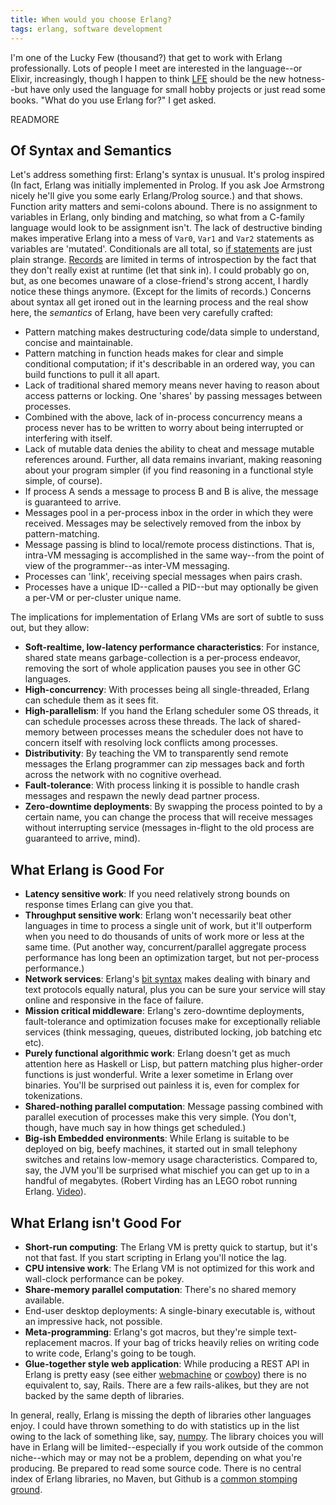 ```yaml
---
title: When would you choose Erlang?
tags: erlang, software development
---
```


I'm one of the Lucky Few (thousand?) that get to work with Erlang
professionally. Lots of people I meet are interested in the language--or Elixir,
increasingly, though I happen to think [LFE](http://lfe.github.io/) should be
the new hotness--but have only used the language for small hobby projects or
just read some books. "What do you use Erlang for?" I get asked.

READMORE

## Of Syntax and Semantics

Let's address something first: Erlang's syntax is unusual. It's prolog inspired
(In fact, Erlang was initially implemented in Prolog. If you ask Joe Armstrong
nicely he'll give you some early Erlang/Prolog source.) and that shows. Function
arity matters and semi-colons abound. There is no assignment to variables in
Erlang, only binding and matching, so what from a C-family language would look
to be assignment isn't. The lack of destructive binding makes imperative Erlang
into a mess of `Var0`, `Var1` and `Var2` statements as variables are 'mutated'.
Conditionals are all total, so
[if statements](http://erlang.org/doc/reference_manual/expressions.html#id77029)
are just plain strange.
[Records](http://www.erlang.org/doc/reference_manual/records.html) are limited
in terms of introspection by the fact that they don't really exist at runtime
(let that sink in). I could probably go on, but, as one becomes unaware of a
close-friend's strong accent, I hardly notice these things anymore. (Except for
the limits of records.) Concerns about syntax all get ironed out in the learning
process and the real show here, the _semantics_ of Erlang, have been very
carefully crafted:

 * Pattern matching makes destructuring code/data simple to understand, concise
   and maintainable.
 * Pattern matching in function heads makes for clear and simple conditional
   computation; if it's describable in an ordered way, you can build functions
   to pull it all apart.
 * Lack of traditional shared memory means never having to reason about access
   patterns or locking. One 'shares' by passing messages between processes.
 * Combined with the above, lack of in-process concurrency means a process never
   has to be written to worry about being interrupted or interfering with
   itself.
 * Lack of mutable data denies the ability to cheat and message mutable
   references around. Further, all data remains invariant, making reasoning
   about your program simpler (if you find reasoning in a functional style
   simple, of course).
 * If process A sends a message to process B and B is alive, the message is
   guaranteed to arrive.
 * Messages pool in a per-process inbox in the order in which they were
   received. Messages may be selectively removed from the inbox by
   pattern-matching.
 * Message passing is blind to local/remote process distinctions. That is,
   intra-VM messaging is accomplished in the same way--from the point of view of
   the programmer--as inter-VM messaging.
 * Processes can 'link', receiving special messages when pairs crash.
 * Processes have a unique ID--called a PID--but may optionally be given a
   per-VM or per-cluster unique name.

The implications for implementation of Erlang VMs are sort of subtle to suss
out, but they allow:

 * __Soft-realtime, low-latency performance characteristics__: For instance,
   shared state means garbage-collection is a per-process endeavor, removing the
   sort of whole application pauses you see in other GC languages.
 * __High-concurrency__: With processes being all single-threaded, Erlang can
   schedule them as it sees fit.
 * __High-parallelism__: If you hand the Erlang scheduler some OS threads, it
   can schedule processes across these threads. The lack of shared-memory
   between processes means the scheduler does not have to concern itself with
   resolving lock conflicts among processes.
 * __Distributivity__: By teaching the VM to transparently send remote messages
   the Erlang programmer can zip messages back and forth across the network with
   no cognitive overhead.
 * __Fault-tolerance__: With process linking it is possible to handle crash
   messages and respawn the newly dead partner process.
 * __Zero-downtime deployments__: By swapping the process pointed to by a
   certain name, you can change the process that will receive messages without
   interrupting service (messages in-flight to the old process are guaranteed to
   arrive, mind).

## What Erlang is Good For

 * __Latency sensitive work__: If you need relatively strong bounds on response
   times Erlang can give you that.
 * __Throughput sensitive work__: Erlang won't necessarily beat other languages in
   time to process a single unit of work, but it'll outperform when you need to
   do thousands of units of work more or less at the same time. (Put another
   way, concurrent/parallel aggregate process performance has long been an
   optimization target, but not per-process performance.)
 * __Network services__: Erlang's
   [bit syntax](http://erlang.org/doc/reference_manual/expressions.html#id78513)
   makes dealing with binary and text protocols equally natural, plus you can be
   sure your service will stay online and responsive in the face of failure.
 * __Mission critical middleware__: Erlang's zero-downtime deployments,
   fault-tolerance and optimization focuses make for exceptionally reliable
   services (think messaging, queues, distributed locking, job batching etc
   etc).
 * __Purely functional algorithmic work__: Erlang doesn't get as much attention
   here as Haskell or Lisp, but pattern matching plus higher-order functions is
   just wonderful. Write a lexer sometime in Erlang over binaries. You'll be
   surprised out painless it is, even for complex for tokenizations.
 * __Shared-nothing parallel computation__: Message passing combined with parallel
   execution of processes make this very simple. (You don't, though, have much
   say in how things get scheduled.)
 * __Big-ish Embedded environments__: While Erlang is suitable to be deployed on
   big, beefy machines, it started out in small telephony switches and retains
   low-memory usage characteristics. Compared to, say, the JVM you'll be
   surprised what mischief you can get up to in a handful of megabytes. (Robert
   Virding has an LEGO robot running Erlang. [Video](http://vimeo.com/64642760)).

## What Erlang isn't Good For

 * __Short-run computing__: The Erlang VM is pretty quick to startup, but it's not that
   fast. If you start scripting in Erlang you'll notice the lag.
 * __CPU intensive work__: The Erlang VM is not optimized for this work and
   wall-clock performance can be pokey.
 * __Share-memory parallel computation__: There's no shared memory available.
 * End-user desktop deployments: A single-binary executable is, without an
   impressive hack, not possible.
 * __Meta-programming__: Erlang's got macros, but they're simple
   text-replacement macros. If your bag of tricks heavily relies on writing code
   to write code, Erlang's going to be tough.
 * __Glue-together style web application__: While producing a REST API in Erlang
   is pretty easy (see either [webmachine](https://github.com/basho/webmachine)
   or [cowboy](https://github.com/extend/cowboy)) there is no equivalent to,
   say, Rails. There are a few rails-alikes, but they are not backed by the same
   depth of libraries.

In general, really, Erlang is missing the depth of libraries other languages
enjoy. I could have thrown something to do with statistics up in the list owing
to the lack of something like, say, [numpy](http://www.numpy.org/). The library
choices you will have in Erlang will be limited--especially if you work outside
of the common niche--which may or may not be a problem, depending on what you're
producing. Be prepared to read some source code. There is no central index of
Erlang libraries, no Maven, but Github is a
[common stomping ground](https://github.com/search?q=language%3Aerlang&ref=cmdform).
